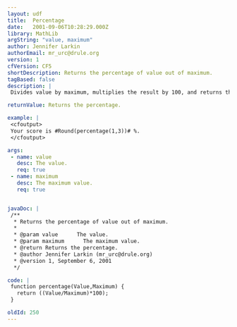 ```yaml
---
layout: udf
title:  Percentage
date:   2001-09-06T10:28:29.000Z
library: MathLib
argString: "value, maximum"
author: Jennifer Larkin
authorEmail: mr_urc@drule.org
version: 1
cfVersion: CF5
shortDescription: Returns the percentage of value out of maximum.
tagBased: false
description: |
 Divides value by maximum, multiplies the result by 100, and returns the percenage. Returns repeating decimals to ten decimal places.

returnValue: Returns the percentage.

example: |
 <cfoutput>
 Your score is #Round(percentage(1,3))# %.
 </cfoutput>

args:
 - name: value
   desc: The value.
   req: true
 - name: maximum
   desc: The maximum value.
   req: true


javaDoc: |
 /**
  * Returns the percentage of value out of maximum.
  * 
  * @param value      The value. 
  * @param maximum      The maximum value. 
  * @return Returns the percentage. 
  * @author Jennifer Larkin (mr_urc@drule.org) 
  * @version 1, September 6, 2001 
  */

code: |
 function percentage(Value,Maximum) {
   return ((Value/Maximum)*100);
 }

oldId: 250
---
```


